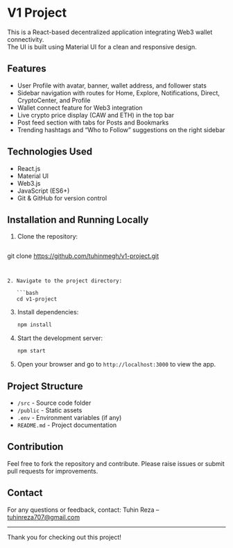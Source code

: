 # V1 Project

This is a React-based decentralized application integrating Web3 wallet connectivity.  
The UI is built using Material UI for a clean and responsive design.

## Features

- User Profile with avatar, banner, wallet address, and follower stats  
- Sidebar navigation with routes for Home, Explore, Notifications, Direct, CryptoCenter, and Profile  
- Wallet connect feature for Web3 integration  
- Live crypto price display (CAW and ETH) in the top bar  
- Post feed section with tabs for Posts and Bookmarks  
- Trending hashtags and “Who to Follow” suggestions on the right sidebar

## Technologies Used

- React.js  
- Material UI  
- Web3.js  
- JavaScript (ES6+)  
- Git & GitHub for version control

## Installation and Running Locally

1. Clone the repository:  
   ```bash
git clone https://github.com/tuhinmegh/v1-project.git
```


2. Navigate to the project directory:

   ```bash
   cd v1-project
   ```

3. Install dependencies:

   ```bash
   npm install
   ```

4. Start the development server:

   ```bash
   npm start
   ```

5. Open your browser and go to `http://localhost:3000` to view the app.

## Project Structure

* `/src` - Source code folder
* `/public` - Static assets
* `.env` - Environment variables (if any)
* `README.md` - Project documentation

## Contribution

Feel free to fork the repository and contribute. Please raise issues or submit pull requests for improvements.

## Contact

For any questions or feedback, contact:
Tuhin Reza – [tuhinreza707@gmail.com](mailto:tuhinreza707@gmail.com)

---

Thank you for checking out this project!

